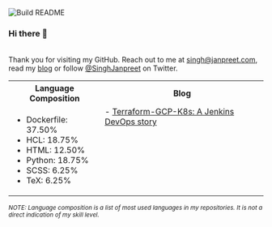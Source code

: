 ![Build README](https://github.com/janpreet/janpreet/workflows/Build%20README/badge.svg) <br /><h3>Hi there 👋 </h3> <br />Thank you for visiting my GitHub. Reach out to me at [singh@janpreet.com](mailto:singh@janpreet.com), read my [blog](https://janpreet.com) or follow [@SinghJanpreet](https://twitter.com/singhjanpreet) on Twitter. <br /><table style='float:right' markdown='1'><tr><th>Language Composition</th><th>Blog</th></tr><tr><td style='vertical-align:top'> 
- Dockerfile: 37.50% <br />
- HCL: 18.75% <br />
- HTML: 12.50% <br />
- Python: 18.75% <br />
- SCSS: 6.25% <br />
- TeX: 6.25% <br />
</td><td style='vertical-align:top'>
- <a href="https://janpreet.com/tech/2020/12/08/terraform-gcp-k8s.html" target="_blank">Terraform-GCP-K8s: A Jenkins DevOps story</a><br />
</td></tr></table>
<small><i>NOTE: Language composition is a list of most used languages in my repositories. It is not a direct indication of my skill level.</i></small>